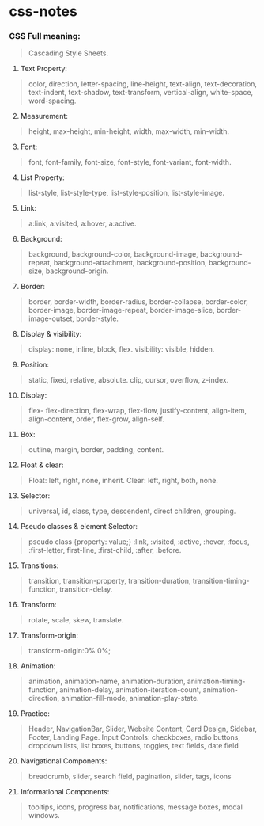 # css-notes

### CSS Full meaning:

> Cascading Style Sheets.

1. Text Property:

  > color, direction, letter-spacing, line-height, text-align, text-decoration, text-indent, text-shadow, text-transform, vertical-align, white-space, word-spacing.


2. Measurement:

  > height, max-height, min-height, width, max-width, min-width.


3. Font:

  > font, font-family, font-size, font-style, font-variant, font-width.


4. List Property:

  > list-style, list-style-type, list-style-position, list-style-image.


5. Link:

  > a:link, a:visited, a:hover, a:active.


6. Background:

  > background, background-color, background-image, background-repeat, background-attachment, background-position, background-size, background-origin.


7. Border:

  > border, border-width, border-radius, border-collapse, border-color, border-image, border-image-repeat, border-image-slice, border-image-outset, border-style.


8. Display & visibility:

  > display: none, inline, block, flex. visibility: visible, hidden.


9. Position:

  > static, fixed, relative, absolute. clip, cursor, overflow, z-index.


10. Display:

  > flex- flex-direction, flex-wrap, flex-flow, justify-content, align-item, align-content, order, flex-grow, align-self.


11. Box:

  > outline, margin, border, padding, content.


12. Float & clear:

  > Float: left, right, none, inherit. Clear: left, right, both, none.


13. Selector:

> universal, id, class, type, descendent, direct children, grouping.


14. Pseudo classes & element Selector:

  > pseudo class {property: value;} :link, :visited, :active, :hover, :focus, :first-letter, first-line, :first-child, :after, :before.


15. Transitions:

  > transition, transition-property, transition-duration, transition-timing-function, transition-delay.


16. Transform:

  > rotate, scale, skew, translate.


17. Transform-origin:

  > transform-origin:0% 0%;


18. Animation:

  > animation, animation-name, animation-duration, animation-timing-function, animation-delay, animation-iteration-count, animation-direction, animation-fill-mode, animation-play-state.


19. Practice:

  > Header, NavigationBar, Slider, Website Content, Card Design, Sidebar, Footer, Landing Page.
  > Input Controls: checkboxes, radio buttons, dropdown lists, list boxes, buttons, toggles, text fields, date field


20. Navigational Components:

  > breadcrumb, slider, search field, pagination, slider, tags, icons


21. Informational Components:
  > tooltips, icons, progress bar, notifications, message boxes, modal windows.
